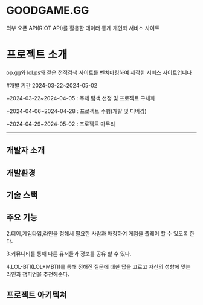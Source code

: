 # GOODGAME.GG

외부 오픈 API(RIOT API)를 활용한 데이터 통계 개인화 서비스 사이트

# 프로젝트 소개

[op.gg](https://OP.GG/)와 [lol.ps](https://lol.ps/)와 같은 전적검색 사이트를 벤치마킹하여 제작한 서비스 사이트입니다

#개발 기간
2024-03-22~2024-05-02

+2024-03-22~2024-04-05 : 주제 탐색,선정 및 프로젝트 구체화

+2024-04-06~2024-04-28 : 프로젝트 수행(개발 및 디버깅)

+2024-04-29~2024-05-02 : 프로젝트 마무리 

--------
개발자 소개
----------
개발환경
-----------
기술 스택
-----------
주요 기능
-----------

2.티어,게임타입,라인을 정해서 필요한 사람과 매칭하여 게임을 플레이 할 수 있도록 한다. 

3.커뮤니티를 통해 다른 유저들과 정보를 공유 할 수 있다.

4.LOL-BTI(LOL+MBTI)를 통해 정해진 질문에 대한 답을 고르고 자신의 성향에 맞는 라인과 챔피언을 추천해준다.

프로젝트 아키텍쳐
-----------
